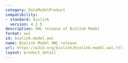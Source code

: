 ```yaml
---
category: DataModelProduct
compatibility:
- standard: biolink
  version: 4.2.5
description: OWL release of Biolink Model
format: owl
id: biolink.model.owl
name: Biolink Model OWL release
url: https://w3id.org/biolink/biolink-model.owl.ttl
layout: product_detail
---
```

